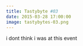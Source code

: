 ```yaml
---
title: Tastybyte #03
date: 2015-03-28 17:00:00
image: tastybytes-03.png
---
```

i dont think i was at this event